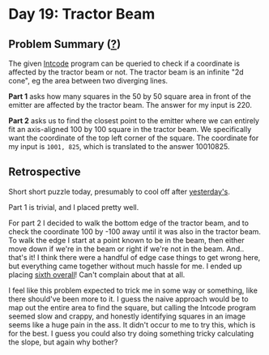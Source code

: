# Day 19: Tractor Beam

## Problem Summary ([?](https://adventofcode.com/2019/day/19))

The given [Intcode](../day09) program can be queried to check if a coordinate is affected by the tractor beam or not.
The tractor beam is an infinite "2d cone", eg the area between two diverging lines.

**Part 1** asks how many squares in the 50 by 50 square area in front of the emitter are affected by the tractor beam.
The answer for my input is 220.

**Part 2** asks us to find the closest point to the emitter where we can entirely fit an axis-aligned 100 by 100 square in the tractor beam.
We specifically want the coordinate of the top left corner of the square.
The coordinate for my input is `1001, 825`, which is translated to the answer 10010825.


## Retrospective

Short short puzzle today, presumably to cool off after [yesterday's](../day18).

Part 1 is trivial, and I placed pretty well.

For part 2 I decided to walk the bottom edge of the tractor beam, and to check the coordinate 100 by -100 away until it was also in the tractor beam.
To walk the edge I start at a point known to be in the beam, then either move down if we're in the beam or right if we're not in the beam.
And.. that's it!
I think there were a handful of edge case things to get wrong here, but everything came together without much hassle for me.
I ended up placing [sixth overall](https://adventofcode.com/2019/leaderboard/day/19)!
Can't complain about that at all.

I feel like this problem expected to trick me in some way or something, like there should've been more to it.
I guess the naive approach would be to map out the entire area to find the square, but calling the Intcode program seemed slow and crappy, and honestly identifying squares in an image seems like a huge pain in the ass.
It didn't occur to me to try this, which is for the best.
I guess you could also try doing something tricky calculating the slope, but again why bother?
